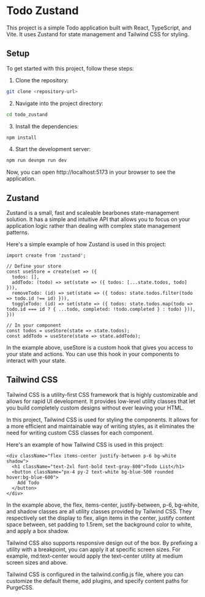 # Todo Zustand

This project is a simple Todo application built with React, TypeScript, and Vite. It uses Zustand for state management and Tailwind CSS for styling.

## Setup

To get started with this project, follow these steps:

1. Clone the repository:

```bash
git clone <repository-url>
```

2. Navigate into the project directory:
```bash
cd todo_zustand
```

3. Install the dependencies:
```bash
npm install
```
4. Start the development server:
```bash
npm run devnpm run dev
```
Now, you can open http://localhost:5173 in your browser to see the application.

## Zustand
Zustand is a small, fast and scaleable bearbones state-management solution. It has a simple and intuitive API that allows you to focus on your application logic rather than dealing with complex state management patterns.

Here's a simple example of how Zustand is used in this project:
```
import create from 'zustand';

// Define your store
const useStore = create(set => ({
  todos: [],
  addTodo: (todo) => set(state => ({ todos: [...state.todos, todo] })),
  removeTodo: (id) => set(state => ({ todos: state.todos.filter(todo => todo.id !== id) })),
  toggleTodo: (id) => set(state => ({ todos: state.todos.map(todo => todo.id === id ? { ...todo, completed: !todo.completed } : todo) })),
}))

// In your component
const todos = useStore(state => state.todos);
const addTodo = useStore(state => state.addTodo);
```
In the example above, useStore is a custom hook that gives you access to your state and actions. You can use this hook in your components to interact with your state.


## Tailwind CSS
Tailwind CSS is a utility-first CSS framework that is highly customizable and allows for rapid UI development. It provides low-level utility classes that let you build completely custom designs without ever leaving your HTML.

In this project, Tailwind CSS is used for styling the components. It allows for a more efficient and maintainable way of writing styles, as it eliminates the need for writing custom CSS classes for each component.

Here's an example of how Tailwind CSS is used in this project:
```
<div className="flex items-center justify-between p-6 bg-white shadow">
  <h1 className="text-2xl font-bold text-gray-800">Todo List</h1>
  <button className="px-4 py-2 text-white bg-blue-500 rounded hover:bg-blue-600">
    Add Todo
  </button>
</div>
```
In the example above, the flex, items-center, justify-between, p-6, bg-white, and shadow classes are all utility classes provided by Tailwind CSS. They respectively set the display to flex, align items in the center, justify content space between, set padding to 1.5rem, set the background color to white, and apply a box shadow.

Tailwind CSS also supports responsive design out of the box. By prefixing a utility with a breakpoint, you can apply it at specific screen sizes. For example, md:text-center would apply the text-center utility at medium screen sizes and above.

Tailwind CSS is configured in the tailwind.config.js file, where you can customize the default theme, add plugins, and specify content paths for PurgeCSS.